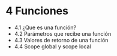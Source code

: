 # 4 Funciones

- 4.1 ¿Que es una función?
- 4.2 Parámetros que recibe una función
- 4.3 Valores de retorno de una función
- 4.4 Scope global y scope local